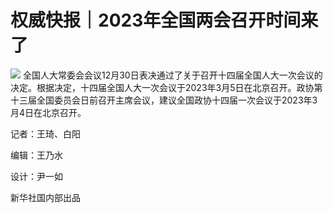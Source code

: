 # 权威快报｜2023年全国两会召开时间来了

![](https://inews.gtimg.com/newsapp_bt/0/15584688505/1000)
全国人大常委会会议12月30日表决通过了关于召开十四届全国人大一次会议的决定。根据决定，十四届全国人大一次会议于2023年3月5日在北京召开。政协第十三届全国委员会日前召开主席会议，建议全国政协十四届一次会议于2023年3月4日在北京召开。

记者：王琦、白阳

编辑：王乃水

设计：尹一如

新华社国内部出品

